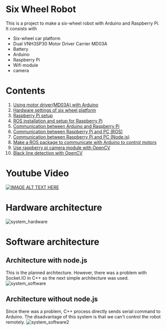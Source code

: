 # Six Wheel Robot
This is a project to make a six-wheel robot with Arduino and Raspberry Pi.  
It consists with

- Six-wheel car platform
- Dual VNH3SP30 Motor Driver Carrier MD03A
- Battery
- Arduino
- Raspberry Pi
- Wifi module
- camera

# Contents

1. [Using motor driver(MD03A) with Arduino](https://github.com/mktk1117/six_wheel_robot/wiki/Using-motor-driver-with-Arduino)
2. [Hardware settings of six wheel platform](https://github.com/mktk1117/six_wheel_robot/wiki/Hardware-settings-of-six-wheel-platform)
3. [Raspberry Pi setup](https://github.com/mktk1117/six_wheel_robot/wiki/Raspberry-Pi-setup)
4. [ROS installation and setup for Raspberry Pi](https://github.com/mktk1117/six_wheel_robot/wiki/ROS-installation-and-setup-for-Raspberry-Pi)
5. [Communication between Arduino and Raspberry Pi](https://github.com/mktk1117/six_wheel_robot/wiki/Communication-between-Arduino-and-Raspberry-Pi)
6. [Communication between Raspberry Pi and PC (ROS)](https://github.com/mktk1117/six_wheel_robot/wiki/Communication-between-Raspberry-Pi-and-PC-(ROS))
7. [Communication between Raspberry Pi and PC (Node.js)](https://github.com/mktk1117/six_wheel_robot/wiki/Communication-between-Raspberry-Pi-and-PC-(Node.js))
7. [Make a ROS package to communicate with Arduino to control motors](https://github.com/mktk1117/six_wheel_robot/wiki/Make-a-ROS-package-to-communicate-with-Arduino-to-control-motors)
8. [Use raspberry pi camera module with OpenCV](https://github.com/mktk1117/six_wheel_robot/wiki/Use-raspberry-pi-camera-module-with-OpenCV)
9. [Black line detection with OpenCV](https://github.com/mktk1117/six_wheel_robot/wiki/Black-line-detection-with-OpenCV)
 
# Youtube Video
[![IMAGE ALT TEXT HERE](http://img.youtube.com/vi/mx2YZQuVv9s/0.jpg)](http://www.youtube.com/watch?v=mx2YZQuVv9s)

# Hardware architecture
![system_hardware](https://github.com/mktk1117/six_wheel_robot/wiki/images/system_hardware.png)

# Software architecture
## Architecture with node.js
This is the planned architecture.
However, there was a problem with Socket.IO in C++ so the next simple architecture was used.
![system_software](https://github.com/mktk1117/six_wheel_robot/wiki/images/system_software.png)

## Architecture without node.js
Since there was a problem, C++ process directly sends serial command to Arduino.
The disadvantage of this system is that we can't control the robot remotely.
![system_software2](https://github.com/mktk1117/six_wheel_robot/wiki/images/system_software2.png)
